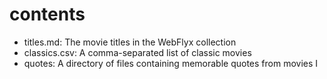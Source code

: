 # contents

- titles.md: The movie titles in the WebFlyx collection
- classics.csv: A comma-separated list of classic movies
- quotes: A directory of files containing memorable quotes from movies
I
